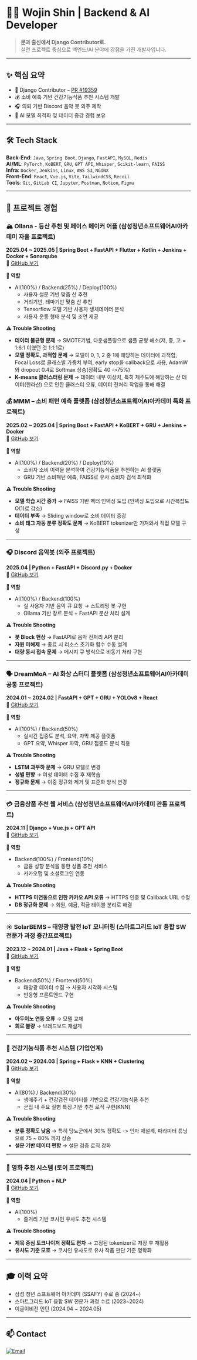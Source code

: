 # 👨‍💻 Wojin Shin | Backend & AI Developer

> **문과 출신에서 Django Contributor로.**  
> 실전 프로젝트 중심으로 백엔드/AI 분야에 강점을 가진 개발자입니다.

---

## ✨ 핵심 요약

- 🧠 Django Contributor – [PR #19359](https://github.com/django/django/pull/19359)
- 💰 소비 예측 기반 건강기능식품 추천 시스템 개발
- 🎧 의뢰 기반 Discord 음악 봇 외주 제작
- 🧠 AI 모델 최적화 및 데이터 증강 경험 보유

---

## 🛠️ Tech Stack

**Back-End**: `Java`, `Spring Boot`, `Django`, `FastAPI`, `MySQL`, `Redis`  
**AI/ML**: `PyTorch`, `KoBERT`, `GRU`, `GPT API`, `Whisper`, `Scikit-learn`, `FAISS`  
**Infra**: `Docker`, `Jenkins`, `Linux`, `AWS S3`, `NGINX`  
**Front-End**: `React`, `Vue.js`, `Vite`, `TailwindCSS`, `Recoil`  
**Tools**: `Git`, `GitLab CI`, `Jupyter`, `Postman`, `Notion`, `Figma`

---

## 💼 프로젝트 경험

### 🏔️ Ollana - 등산 추천 및 페이스 메이커 어플 (삼성청년소프트웨어AI아카데미 자율 프로젝트)
**2025.04 ~ 2025.05 | Spring Boot + FastAPI + Flutter + Kotlin + Jenkins + Docker + Sonarqube**  
🔗 [GitHub 보기](https://github.com/zebra0345/Ollana)  

**🙋 역할**
- AI(100%) / Backend(25%) / Deploy(100%)
  - 사용자 설문 기반 맞춤 산 추천
  - 거리기반, 테마기반 맞춤 산 추천
  - Tensorflow 모델 기반 사용자 생체데이터 분석
  - 사용자 운동 형태 분석 및 조언 제공


**⚠️ Trouble Shooting**
- **데이터 불균형 문제** → SMOTE기법, 다운샘플링으로 샘플 균형 해소(저, 중, 고 = 1:6:1 이였던 것 1:1:1로)
- **모델 정확도, 과적합 문제** → 모델이 0, 1, 2 중 1에 해당하는 데이터에 과적합, Focal Loss로 클래스별 가중치 부여, early stop을 callback으로 사용, AdamW와 dropout 0.4로 Softmax 상승(정확도 40 ->75%)
- **K-means 클러스터링 문제** → 데이터 내부 이상치, 특히 제주도에 해당하는 산 데이터(한라산) 으로 인한 클러스터 오류, 데이터 전처리 작업을 통해 해결

### 💰 MMM – 소비 패턴 예측 플랫폼 (삼성청년소프트웨어AI아카데미 특화 프로젝트)
**2025.02 ~ 2025.04 | Spring Boot + FastAPI + KoBERT + GRU + Jenkins + Docker**  
🔗 [GitHub 보기](https://github.com/zebra0345/MMM)

**🙋 역할**
- AI(100%) / Backend(20%) / Deploy(10%)
  - 소비자 소비 이력을 분석하여 건강기능식품을 추천하는 AI 플랫폼
  - GRU 기반 소비패턴 예측, FAISS로 유사 소비자 검색 최적화
 
  
**⚠️ Trouble Shooting**
- **모델 학습 시간 증가** → FAISS 기반 벡터 인덱싱 도입  (인덱싱 도입으로 시간복잡도 O(1)로 감소)
- **데이터 부족** → Sliding window로 소비 데이터 증강  
- **소비 태그 자동 분류 정확도 문제** → KoBERT tokenizer만 가져와서 직접 모델 구성

---

### 🎧 Discord 음악봇 (외주 프로젝트)
**2025.04 | Python + FastAPI + Discord.py + Docker**  
🔗 [GitHub 보기](https://github.com/zebra0345/bot_sample.git)

**🙋 역할**
- AI(100%) / Backend(100%)
  - 실 사용자 기반 음악 큐 요청 → 스트리밍 봇 구현
  - Ollama 기반 장르 분석 + FastAPI 분산 처리 설계

**⚠️ Trouble Shooting**
- **봇 Block 현상** → FastAPI로 음악 전처리 API 분리  
- **자원 미해제** → 종료 시 리소스 초기화 함수 수동 설계  
- **대량 동시 접속 문제** → 메시지 큐 방식으로 비동기 처리 구현

---

### 🗣 DreamMoA – AI 화상 스터디 플랫폼 (삼성청년소프트웨어AI아카데미 공통 프로젝트)
**2024.01 ~ 2024.02 | FastAPI + GPT + GRU + YOLOv8 + React**  
🔗 [GitHub 보기](https://github.com/zebra0345/dream_project)


**🙋 역할**
- AI(100%) / Backend(50%)
  - 실시간 집중도 분석, 요약, 자막 제공 플랫폼
  - GPT 요약, Whisper 자막, GRU 집중도 분석 적용


**⚠️ Trouble Shooting**
- **LSTM 과부하 문제** → GRU 모델로 변경  
- **성별 편향** → 여성 데이터 수집 후 재학습  
- **정규화 문제** → 이중 정규화 제거 및 표준화 방식 변경

---

### 💳 금융상품 추천 웹 서비스 (삼성청년소프트웨어AI아카데미 관통 프로젝트)
**2024.11 | Django + Vue.js + GPT API**  
🔗 [GitHub 보기](https://github.com/zebra0345/finSetProject)

**🙋 역할**
- Backend(100%) / Frontend(10%)
  - 금융 성향 분석을 통한 상품 추천 서비스
  - 카카오맵 및 소셜로그인 연동

  
**⚠️ Trouble Shooting**
- **HTTPS 미연동으로 인한 카카오 API 오류** → HTTPS 인증 및 Callback URL 수정  
- **DB 정규화 문제** → 회원, 예금, 적금 테이블 분리로 해결

---

### ☀️ SolarBEMS – 태양광 발전 IoT 모니터링 (스마트그리드 IoT 융합 SW 전문가 과정 중간프로젝트)
**2023.12 ~ 2024.01 | Java + Flask + Spring Boot**  
🔗 [GitHub 보기](https://github.com/2023-SMHRD-KDT-IOT-4/SolarBEMS)

**🙋 역할**
- Backend(50%) / Frontend(50%)
  - 태양광 데이터 수집 → 사용자 시각화 시스템
  - 반응형 프론트엔드 구현

  
**⚠️ Trouble Shooting**
- **아두이노 연동 오류** → 모델 교체  
- **회로 불량** → 브레드보드 재설계

---

### 💊 건강기능식품 추천 시스템 (기업연계)
**2024.02 ~ 2024.03 | Spring + Flask + KNN + Clustering**  
🔗 [GitHub 보기](https://github.com/2023-SMHRD-KDT-IOT-4/yeahaRepo)

**🙋 역할**
- AI(80%) / Backend(30%)
  - 생애주기 + 건강검진 데이터를 기반으로 건강기능식품 추천
  - 군집 내 주요 질병 특징 기반 추천 로직 구현(KNN)


**⚠️ Trouble Shooting**
- **분류 정확도 낮음** → 특히 당뇨군에서 30% 정확도 -> 인자 재설계, 파라미터 튜닝으로 75 ~ 80% 까지 상승  
- **설문 기반 데이터 편향** → 설문 검증 로직 강화

---

### 🎥 영화 추천 시스템 (토이 프로젝트)
**2024.04 | Python + NLP**  
🔗 [GitHub 보기](https://github.com/zebra0345/movie.git)

**🙋 역할**
- AI(100%)
  - 줄거리 기반 코사인 유사도 추천 시스템


**⚠️ Trouble Shooting**
- **제목 중심 토크나이저 정확도 편차** → 고정된 tokenizer로 저장 후 재활용  
- **유사도 기준 모호** → 코사인 유사도로 유사 작품 판단 기준 명확화

---

## 🎓 이력 요약

- 삼성 청년 소프트웨어 아카데미 (SSAFY) 수료 중 (2024~)  
- 스마트그리드 IoT 융합 SW 전문가 과정 수료 (2023~2024)  
- 이글이비전 인턴 (2024.04 ~ 2024.05)

---

## 📫 Contact

[![Email](https://img.shields.io/badge/zebra0345@naver.com-D14836?style=flat)]()

